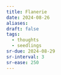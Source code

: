 ```yaml
---
title: Flanerie
date: 2024-08-26
aliases: 
draft: false
tags:
  - thoughts
  - seedlings
sr-due: 2024-08-29
sr-interval: 3
sr-ease: 250
---
```

